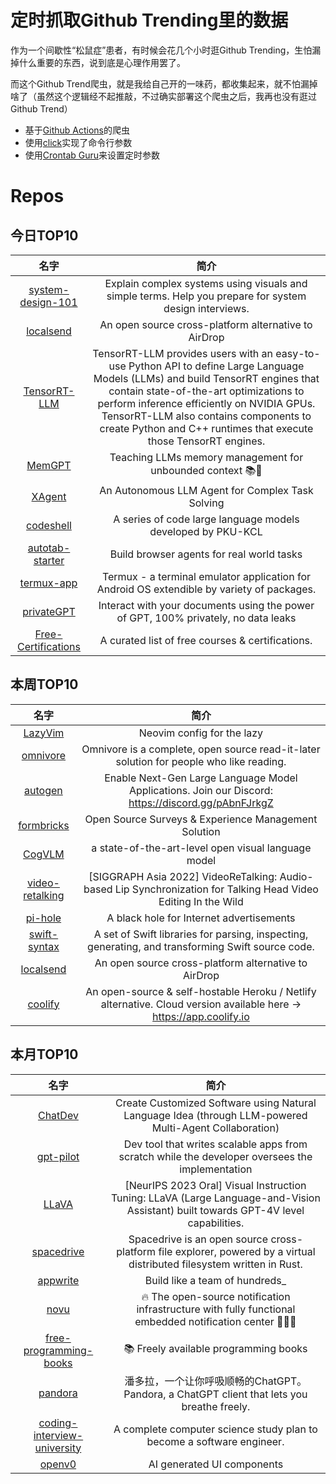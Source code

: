 # 定时抓取Github Trending里的数据

作为一个间歇性“松鼠症”患者，有时候会花几个小时逛Github Trending，生怕漏掉什么重要的东西，说到底是心理作用罢了。

而这个Github Trend爬虫，就是我给自己开的一味药，都收集起来，就不怕漏掉啥了（虽然这个逻辑经不起推敲，不过确实部署这个爬虫之后，我再也没有逛过Github Trend）

* 基于[Github Actions](https://docs.github.com/en/actions)的爬虫
* 使用[click](https://github.com/pallets/click)实现了命令行参数
* 使用[Crontab Guru](https://crontab.guru/)来设置定时参数

# Repos
## 今日TOP10 
<!-- START OF DAILY_TOP10_REPOS -->
| 名字 | 简介 |
| :----: | :----: |
| [system-design-101](https://github.com/ByteByteGoHq/system-design-101) | Explain complex systems using visuals and simple terms. Help you prepare for system design interviews. |
| [localsend](https://github.com/localsend/localsend) | An open source cross-platform alternative to AirDrop |
| [TensorRT-LLM](https://github.com/NVIDIA/TensorRT-LLM) | TensorRT-LLM provides users with an easy-to-use Python API to define Large Language Models (LLMs) and build TensorRT engines that contain state-of-the-art optimizations to perform inference efficiently on NVIDIA GPUs. TensorRT-LLM also contains components to create Python and C++ runtimes that execute those TensorRT engines. |
| [MemGPT](https://github.com/cpacker/MemGPT) | Teaching LLMs memory management for unbounded context 📚🦙 |
| [XAgent](https://github.com/OpenBMB/XAgent) | An Autonomous LLM Agent for Complex Task Solving |
| [codeshell](https://github.com/WisdomShell/codeshell) | A series of code large language models developed by PKU-KCL |
| [autotab-starter](https://github.com/Planetary-Computers/autotab-starter) | Build browser agents for real world tasks |
| [termux-app](https://github.com/termux/termux-app) | Termux - a terminal emulator application for Android OS extendible by variety of packages. |
| [privateGPT](https://github.com/imartinez/privateGPT) | Interact with your documents using the power of GPT, 100% privately, no data leaks |
| [Free-Certifications](https://github.com/cloudcommunity/Free-Certifications) | A curated list of free courses & certifications. |
<!-- END OF DAILY_TOP10_REPOS -->

## 本周TOP10
<!-- START OF WEEKLY_TOP10_REPOS -->
| 名字 | 简介 |
| :----: | :----: |
| [LazyVim](https://github.com/LazyVim/LazyVim) | Neovim config for the lazy |
| [omnivore](https://github.com/omnivore-app/omnivore) | Omnivore is a complete, open source read-it-later solution for people who like reading. |
| [autogen](https://github.com/microsoft/autogen) | Enable Next-Gen Large Language Model Applications. Join our Discord: https://discord.gg/pAbnFJrkgZ |
| [formbricks](https://github.com/formbricks/formbricks) | Open Source Surveys & Experience Management Solution |
| [CogVLM](https://github.com/THUDM/CogVLM) | a state-of-the-art-level open visual language model |
| [video-retalking](https://github.com/OpenTalker/video-retalking) | [SIGGRAPH Asia 2022] VideoReTalking: Audio-based Lip Synchronization for Talking Head Video Editing In the Wild |
| [pi-hole](https://github.com/pi-hole/pi-hole) | A black hole for Internet advertisements |
| [swift-syntax](https://github.com/apple/swift-syntax) | A set of Swift libraries for parsing, inspecting, generating, and transforming Swift source code. |
| [localsend](https://github.com/localsend/localsend) | An open source cross-platform alternative to AirDrop |
| [coolify](https://github.com/coollabsio/coolify) | An open-source & self-hostable Heroku / Netlify alternative. Cloud version available here -> https://app.coolify.io |
<!-- END OF WEEKLY_TOP10_REPOS -->

## 本月TOP10
<!-- START OF MONTHLY_TOP10_REPOS -->
| 名字 | 简介 |
| :----: | :----: |
| [ChatDev](https://github.com/OpenBMB/ChatDev) | Create Customized Software using Natural Language Idea (through LLM-powered Multi-Agent Collaboration) |
| [gpt-pilot](https://github.com/Pythagora-io/gpt-pilot) | Dev tool that writes scalable apps from scratch while the developer oversees the implementation |
| [LLaVA](https://github.com/haotian-liu/LLaVA) | [NeurIPS 2023 Oral] Visual Instruction Tuning: LLaVA (Large Language-and-Vision Assistant) built towards GPT-4V level capabilities. |
| [spacedrive](https://github.com/spacedriveapp/spacedrive) | Spacedrive is an open source cross-platform file explorer, powered by a virtual distributed filesystem written in Rust. |
| [appwrite](https://github.com/appwrite/appwrite) | Build like a team of hundreds_ |
| [novu](https://github.com/novuhq/novu) | 🔥 The open-source notification infrastructure with fully functional embedded notification center 🚀🚀🚀 |
| [free-programming-books](https://github.com/EbookFoundation/free-programming-books) | 📚 Freely available programming books |
| [pandora](https://github.com/zhile-io/pandora) | 潘多拉，一个让你呼吸顺畅的ChatGPT。Pandora, a ChatGPT client that lets you breathe freely. |
| [coding-interview-university](https://github.com/jwasham/coding-interview-university) | A complete computer science study plan to become a software engineer. |
| [openv0](https://github.com/raidendotai/openv0) | AI generated UI components |
<!-- END OF MONTHLY_TOP10_REPOS -->
